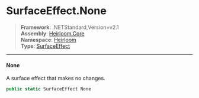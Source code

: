 # SurfaceEffect.None

> **Framework**: .NETStandard,Version=v2.1  
> **Assembly**: [Heirloom.Core][0]  
> **Namespace**: [Heirloom][0]  
> **Type**: [SurfaceEffect][1]  

--------------------------------------------------------------------------------

#### None

A surface effect that makes no changes.

```cs
public static SurfaceEffect None
```

[0]: ..\Heirloom.Core.md
[1]: Heirloom.SurfaceEffect.md
